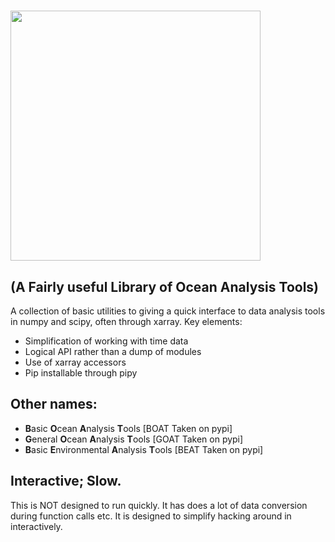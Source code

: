 <!-- # <img src="./sphinx/goatafloat.jpg" width="100"> **AFLOAT**  -->
# <img src="./sphinx/goatafloat.jpg" width="400">  
## (**A** **F**airly useful **L**ibrary of **O**cean **A**nalysis **T**ools)

A collection of basic utilities to giving a quick interface to data analysis tools in numpy and scipy, often through xarray. Key elements: 
- Simplification of working with time data
- Logical API rather than a dump of modules
- Use of xarray accessors 
- Pip installable through pipy

## Other names:
- **B**asic **O**cean **A**nalysis **T**ools [BOAT Taken on pypi]
- **G**eneral **O**cean **A**nalysis **T**ools [GOAT Taken on pypi]
- **B**asic **E**nvironmental **A**nalysis **T**ools [BEAT Taken on pypi]

<!-- ![alt text](./doc/unlicensed_goat.jpg) -->
<!-- ![alt text](./sphinx/goatafloat.jpg) -->

## Interactive; Slow.  
This is NOT designed to run quickly. It has does a lot of data conversion during function calls etc. It is designed to simplify hacking around in interactively. 
